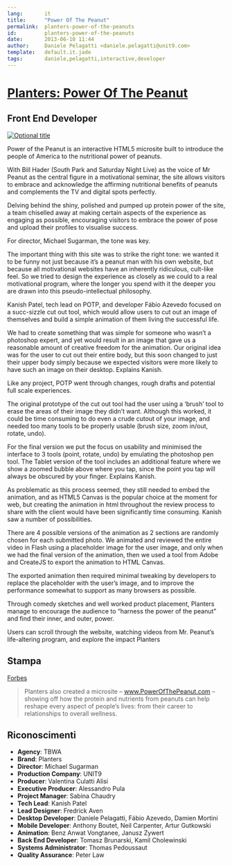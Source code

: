 ```yaml
---
lang:       it
title:      "Power Of The Peanut"
permalink:  planters-power-of-the-peanuts
id:         planters-power-of-the-peanuts
date:       2013-06-10 11:44
author:     Daniele Pelagatti <daniele.pelagatti@unit9.com>
template:   default.it.jade
tags:       daniele,pelagatti,interactive,developer
---
```


# [Planters: Power Of The Peanut](http://www.powerofthepeanut.com/) #
## Front End Developer ##

[![](#{base}img/power_of_the_peanut.jpg "Optional title")](http://www.powerofthepeanut.com/)

Power of the Peanut is an interactive HTML5 microsite built to introduce the people of America to the nutritional power of peanuts.

With Bill Hader (South Park and Saturday Night Live) as the voice of Mr Peanut as the central figure in a motivational seminar, the site allows visitors to embrace and acknowledge the affirming nutritional benefits of peanuts and complements the TV and digital spots perfectly.

Delving behind the shiny, polished and pumped up protein power of the site, a team chiselled away at making certain aspects of the experience as engaging as possible, encouraging visitors to embrace the power of pose and upload their profiles to visualise success.

For director, Michael Sugarman, the tone was key.

The important thing with this site was to strike the right tone: we wanted it to be funny not just because it’s a peanut man with his own website, but because all motivational websites have an inherently ridiculous, cult-like feel. So we tried to design the experience as closely as we could to a real motivational program, where the longer you spend with it the deeper you are drawn into this pseudo-intellectual philosophy.

Kanish Patel, tech lead on POTP, and developer Fábio Azevedo focused on a succ-sizzle cut out tool, which would allow users to cut out an image of themselves and build a simple animation of them living the successful life.

We had to create something that was simple for someone who wasn’t a photoshop expert, and yet would result in an image that gave us a reasonable amount of creative freedom for the animation. Our original idea was for the user to cut out their entire body, but this soon changed to just their upper body simply because we expected visitors were more likely to have such an image on their desktop. Explains Kanish.

Like any project, POTP went through changes, rough drafts and potential full scale experiences.

The original prototype of the cut out tool had the user using a ‘brush’ tool to erase the areas of their image they didn’t want. Although this worked, it could be time consuming to do even a crude cutout of your image, and needed too many tools to be properly usable (brush size, zoom in/out, rotate, undo).

 
For the final version we put the focus on usability and minimised the interface to 3 tools (point, rotate, undo) by emulating the photoshop pen tool. The Tablet version of the tool includes an additional feature where we show a zoomed bubble above where you tap, since the point you tap will always be obscured by your finger. Explains Kanish.

 
As problematic as this process seemed, they still needed to embed the animation, and as HTML5 Canvas is the popular choice at the moment for web, but creating the animation in html throughout the review process to share with the client would have been significantly time consuming. Kanish saw a number of possibilities.

There are 4 possible versions of the animation as 2 sections are randomly chosen for each submitted photo. We animated and reviewed the entire video in Flash using a placeholder image for the user image, and only when we had the final version of the animation, then we used a tool from Adobe and CreateJS to export the animation to HTML Canvas.
 
The exported animation then required minimal tweaking by developers to replace the placeholder with the user’s image, and to improve the performance somewhat to support as many browsers as possible.
 
Through comedy sketches and well worked product placement, Planters manage to encourage the audience to “harness the power of the peanut” and find their inner, and outer, power.

Users can scroll through the website, watching videos from Mr. Peanut’s life-altering program, and explore the impact Planters

## Stampa ##

[Forbes](http://www.forbes.com/sites/brandindex/2013/12/12/power-of-the-peanut-health-drive-may-be-driving-buzz-for-planters/)

>Planters also created a microsite – www.PowerOfThePeanut.com – showing off how the protein and nutrients from peanuts can help reshape every aspect of people’s lives: from their career to relationships to overall wellness. 

## Riconoscimenti ##

 * **Agency**: TBWA
 * **Brand**: Planters
 * **Director**: Michael Sugarman
 * **Production Company**: UNIT9
 * **Producer**: Valentina Culatti Alisi
 * **Executive Producer**: Alessandro Pula
 * **Project Manager**: Sabina Chaudry
 * **Tech Lead**: Kanish Patel
 * **Lead Designer**: Fredrick Aven
 * **Desktop Developer**: Daniele Pelagatti, Fábio Azevedo, Damien Mortini
 * **Mobile Developer**: Anthony Boutet, Neil Carpenter, Artur Gutkowski
 * **Animation**: Benz Anwat Vongtanee, Janusz Zywert
 * **Back End Developer**: Tomasz Brunarski, Kamil Cholewinski
 * **Systems Administrator**: Thomas Pedoussaut
 * **Quality Assurance**: Peter Law